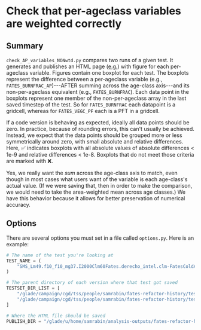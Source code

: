 # Check that per-ageclass variables are weighted correctly

## Summary

`check_AP_variables_NONwtd.py` compares two runs of a given test. It generates and publishes an HTML page ([e.g.](https://samsrabin.github.io/analysis-outputs/fates-refactor-history/NONwtd.tests_1001-170645de.tests_1008-131302de.SMS_Lm49.f10_f10_mg37.I2000Clm60Fates.derecho_intel.clm-FatesColdAllVarsMonthly.html)) with figure for each per-ageclass variable. Figures contain one boxplot for each test. The boxplots represent the difference between a per-ageclass variable (e.g., `FATES_BURNFRAC_AP`)---AFTER summing across the age-class axis---and its non-per-ageclass equivalent (e.g., `FATES_BURNFRAC`). Each data point in the boxplots represent one member of the non-per-ageclass array in the last saved timestep of the test. So for `FATES_BURNFRAC` each datapoint is a gridcell, whereas for `FATES_VEGC_PF` each is a PFT in a gridcell.

If a code version is behaving as expected, ideally all data points should be zero. In practice, because of rounding errors, this can't usually be achieved. Instead, we expect that the data points should be grouped more or less symmetrically around zero, with small absolute and relative differences. Here, ✅ indicates boxplots with all absolute values of absolute differences < 1e-9 and relative differences < 1e-8. Boxplots that do not meet those criteria are marked with ❌.

Yes, we really want the _sum_ across the age-class axis to match, even though in most cases what users want of the variable is each age-class's actual value. (If we were saving that, then in order to make the comparison, we would need to take the area-weighted mean across age classes.) We have this behavior because it allows for better preservation of numerical accuracy.

## Options

There are several options you must set in a file called `options.py`. Here is an example:
```python
# The name of the test you're looking at
TEST_NAME = (
    "SMS_Lm49.f10_f10_mg37.I2000Clm60Fates.derecho_intel.clm-FatesColdAllVarsMonthly"
)

# The parent directory of each version where that test got saved
TESTSET_DIR_LIST = [
    "/glade/campaign/cgd/tss/people/samrabin/fates-refactor-history/tests_1001-170645de",
    "/glade/campaign/cgd/tss/people/samrabin/fates-refactor-history/tests_1008-131302de",
]

# Where the HTML file should be saved
PUBLISH_DIR = "/glade/u/home/samrabin/analysis-outputs/fates-refactor-history"
```